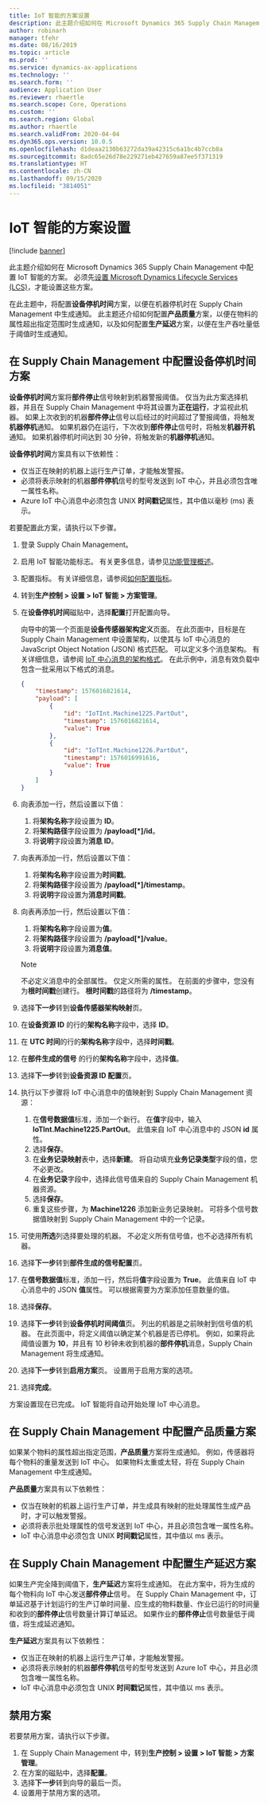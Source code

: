 ```yaml
---
title: IoT 智能的方案设置
description: 此主题介绍如何在 Microsoft Dynamics 365 Supply Chain Management 中配置 IoT 智能的方案。
author: robinarh
manager: tfehr
ms.date: 08/16/2019
ms.topic: article
ms.prod: ''
ms.service: dynamics-ax-applications
ms.technology: ''
ms.search.form: ''
audience: Application User
ms.reviewer: rhaertle
ms.search.scope: Core, Operations
ms.custom: ''
ms.search.region: Global
ms.author: rhaertle
ms.search.validFrom: 2020-04-04
ms.dyn365.ops.version: 10.0.5
ms.openlocfilehash: d1deaa2130b63272da39a42315c6a1bc4b7ccb8a
ms.sourcegitcommit: 8adc65e26d78e229271eb427659a87ee5f371319
ms.translationtype: HT
ms.contentlocale: zh-CN
ms.lasthandoff: 09/15/2020
ms.locfileid: "3814051"
---
```

# <a name="scenario-setup-for-iot-intelligence"></a>IoT 智能的方案设置

[!include [banner](../../includes/banner.md)]

此主题介绍如何在 Microsoft Dynamics 365 Supply Chain Management 中配置 IoT 智能的方案。 必须先[设置 Microsoft Dynamics Lifecycle Services (LCS)](iot-lcs-setup.md)，才能设置这些方案。

在此主题中，将配置**设备停机时间**方案，以便在机器停机时在 Supply Chain Management 中生成通知。 此主题还介绍如何配置**产品质量**方案，以便在物料的属性超出指定范围时生成通知，以及如何配置**生产延迟**方案，以便在生产吞吐量低于阈值时生成通知。

## <a name="configure-the-equipment-downtime-scenario-in-supply-chain-management"></a>在 Supply Chain Management 中配置设备停机时间方案

**设备停机时间**方案将**部件停止**信号映射到机器警报阈值。 仅当为此方案选择机器，并且在 Supply Chain Management 中将其设置为**正在运行**，才监视此机器。 如果上次收到的机器**部件停止**信号以后经过的时间超过了警报阈值，将触发**机器停机**通知。 如果机器仍在运行，下次收到**部件停止**信号时，将触发**机器开机**通知。 如果机器停机时间达到 30 分钟，将触发新的**机器停机**通知。

**设备停机时间**方案具有以下依赖性：

+ 仅当正在映射的机器上运行生产订单，才能触发警报。
+ 必须将表示映射的机器**部件停机**信号的型号发送到 IoT 中心，并且必须包含唯一属性名称。
+ Azure IoT 中心消息中必须包含 UNIX **时间戳记**属性，其中值以毫秒 (ms) 表示。

若要配置此方案，请执行以下步骤。

1. 登录 Supply Chain Management。
2. 启用 IoT 智能功能标志。 有关更多信息，请参见[功能管理概述](https://docs.microsoft.com/dynamics365/fin-ops-core/fin-ops/get-started/feature-management/feature-management-overview)。
3. 配置指标。 有关详细信息，请参阅[如何配置指标](iot-metrics-setup.md#configure-metrics)。
4. 转到**生产控制 \> 设置 \> IoT 智能 \> 方案管理**。
6. 在**设备停机时间**磁贴中，选择**配置**打开配置向导。

   向导中的第一个页面是**设备传感器架构定义**页面。 在此页面中，目标是在 Supply Chain Management 中设置架构，以使其与 IoT 中心消息的 JavaScript Object Notation (JSON) 格式匹配。 可以定义多个消息架构。 有关详细信息，请参阅 [IoT 中心消息的架构格式](iot-schema-format.md)。 在此示例中，消息有效负载中包含一批采用以下格式的消息。

    ```json
    {
        "timestamp": 1576016821614,
        "payload": [
            {
                "id": "IoTInt.Machine1225.PartOut",
                "timestamp": 1576016821614,
                "value": True
            },
            {
                "id": "IoTInt.Machine1226.PartOut",
                "timestamp": 1576016991616,
                "value": True
            }
        ]
    }
    ```

7. 向表添加一行，然后设置以下值：

    1. 将**架构名称**字段设置为 **ID**。
    2. 将**架构路径**字段设置为 **/payload\[\*\]/id**。
    3. 将**说明**字段设置为**消息 ID**。

8. 向表再添加一行，然后设置以下值：

    1. 将**架构名称**字段设置为**时间戳**。
    2. 将**架构路径**字段设置为 **/payload\[\*\]/timestamp**。
    3. 将**说明**字段设置为**消息时间戳**。

9. 向表再添加一行，然后设置以下值：

    1. 将**架构名称**字段设置为**值**。
    2. 将**架构路径**字段设置为 **/payload\[\*\]/value**。
    3. 将**说明**字段设置为**消息值**。

    > [!NOTE]
    > 不必定义消息中的全部属性。 仅定义所需的属性。 在前面的步骤中，您没有为**根时间戳**创建行。 **根时间戳**的路径将为 **/timestamp**。

10. 选择**下一步**转到**设备传感器架构映射**页。
11. 在**设备资源 ID** 的行的**架构名称**字段中，选择 **ID**。
12. 在 **UTC 时间**的行的**架构名称**字段中，选择**时间戳**。
13. 在**部件生成的信号** 的行的**架构名称**字段中，选择**值**。
14. 选择**下一步**转到**设备资源 ID 配置**页。
15. 执行以下步骤将 IoT 中心消息中的值映射到 Supply Chain Management 资源：

    1. 在**信号数据值**标准，添加一个新行。 在**值**字段中，输入 **IoTInt.Machine1225.PartOut**。 此值来自 IoT 中心消息中的 JSON **id** 属性。
    2. 选择**保存**。
    3. 在**业务记录映射**表中，选择**新建**。 将自动填充**业务记录类型**字段的值，您不必更改。
    4. 在**业务记录**字段中，选择此信号值来自的 Supply Chain Management 机器资源。
    5. 选择**保存**。
    6. 重复这些步骤，为 **Machine1226** 添加新业务记录映射。 可将多个信号数据值映射到 Supply Chain Management 中的一个记录。

16. 可使用**所选**列选择要处理的机器。 不必定义所有信号值，也不必选择所有机器。
17. 选择**下一步**转到**部件生成的信号配置**页。
18. 在**信号数据值**标准，添加一行，然后将**值**字段设置为 **True**。 此值来自 IoT 中心消息中的 JSON **值**属性。 可以根据需要为方案添加任意数量的值。
19. 选择**保存**。
20. 选择**下一步**转到**设备停机时间阈值**页。 列出的机器是之前映射到信号值的机器。 在此页面中，将定义阈值以确定某个机器是否已停机。 例如，如果将此阈值设置为 **10**，并且有 10 秒钟未收到机器的**部件停机**消息，Supply Chain Management 将生成通知。
21. 选择**下一步**转到**启用方案**页。 设置用于启用方案的选项。
22. 选择**完成**。

方案设置现在已完成。 IoT 智能将自动开始处理 IoT 中心消息。

## <a name="configure-the-product-quality-scenario-in-supply-chain-management"></a>在 Supply Chain Management 中配置产品质量方案

如果某个物料的属性超出指定范围，**产品质量**方案将生成通知。 例如，传感器将每个物料的重量发送到 IoT 中心。 如果物料太重或太轻，将在 Supply Chain Management 中生成通知。

**产品质量**方案具有以下依赖性：

+ 仅当在映射的机器上运行生产订单，并生成具有映射的批处理属性生成产品时，才可以触发警报。
+ 必须将表示批处理属性的信号发送到 IoT 中心，并且必须包含唯一属性名称。
+ IoT 中心消息中必须包含 UNIX **时间戳记**属性，其中值以 ms 表示。

## <a name="configure-the-production-delays-scenario-in-supply-chain-management"></a>在 Supply Chain Management 中配置生产延迟方案

如果生产完全降到阈值下，**生产延迟**方案将生成通知。 在此方案中，将为生成的每个物料向 IoT 中心发送**部件停止**信号。 在 Supply Chain Management 中，订单延迟基于计划运行的生产订单时间量、应生成的物料数量、作业已运行的时间量和收到的**部件停止**信号数量计算订单延迟。 如果作业的**部件停止**信号数量低于阈值，将生成延迟通知。

**生产延迟**方案具有以下依赖性：

+ 仅当正在映射的机器上运行生产订单，才能触发警报。
+ 必须将表示映射的机器**部件停机**信号的型号发送到 Azure IoT 中心，并且必须包含唯一属性名称。
+ IoT 中心消息中必须包含 UNIX **时间戳记**属性，其中值以 ms 表示。

## <a name="disable-a-scenario"></a>禁用方案

若要禁用方案，请执行以下步骤。

1. 在 Supply Chain Management 中，转到**生产控制 \> 设置 \> IoT 智能 \> 方案管理**。
2. 在方案的磁贴中，选择**配置**。
3. 选择**下一步**转到向导的最后一页。
4. 设置用于禁用方案的选项。
